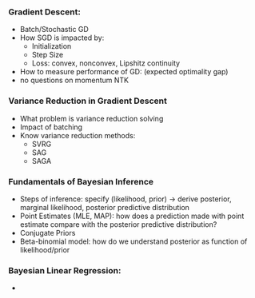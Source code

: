 
### Gradient Descent: 
- Batch/Stochastic GD
- How SGD is impacted by: 
	- Initialization 
	- Step Size 
	- Loss: convex, nonconvex, Lipshitz continuity
- How to measure performance of GD: (expected optimality gap)
- no questions on momentum NTK

### Variance Reduction in Gradient Descent
- What problem is variance reduction solving
- Impact of batching
- Know variance reduction methods: 
	- SVRG
	- SAG
	- SAGA

### Fundamentals of Bayesian Inference
- Steps of inference: specify (likelihood, prior) -> derive posterior, marginal likelihood, posterior predictive distribution
- Point Estimates (MLE, MAP): how does a prediction made with point estimate compare with the posterior predictive distribution?
- Conjugate Priors
- Beta-binomial model: how do we understand posterior as function of likelihood/prior

### Bayesian Linear Regression: 
- 